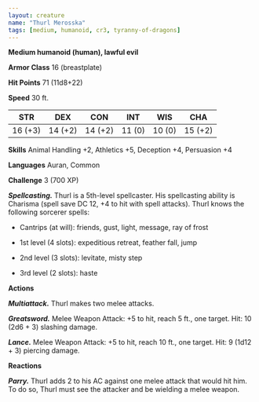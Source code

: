 ```yaml
---
layout: creature
name: "Thurl Merosska"
tags: [medium, humanoid, cr3, tyranny-of-dragons]
---
```


**Medium humanoid (human), lawful evil**

**Armor Class** 16 (breastplate)

**Hit Points** 71 (11d8+22)

**Speed** 30 ft.

|   STR   |   DEX   |   CON   |   INT   |   WIS   |   CHA   |
|:-----:|:-----:|:-----:|:-----:|:-----:|:-----:|
| 16 (+3) | 14 (+2) | 14 (+2) | 11 (0) | 10 (0) | 15 (+2) |

**Skills** Animal Handling +2, Athletics +5, Deception +4, Persuasion +4

**Languages** Auran, Common

**Challenge** 3 (700 XP)

***Spellcasting.*** Thurl is a 5th-level spellcaster. His spellcasting ability is Charisma (spell save DC 12, +4 to hit with spell attacks). Thurl knows the following sorcerer spells: 

* Cantrips (at will): friends, gust, light, message, ray of frost

* 1st level (4 slots): expeditious retreat, feather fall, jump

* 2nd level (3 slots): levitate, misty step

* 3rd level (2 slots): haste

**Actions**

***Multiattack.*** Thurl makes two melee attacks.

***Greatsword.*** Melee Weapon Attack: +5 to hit, reach 5 ft., one target. Hit: 10 (2d6 + 3) slashing damage.

***Lance.*** Melee Weapon Attack: +5 to hit, reach 10 ft., one target. Hit: 9 (1d12 + 3) piercing damage.

**Reactions**

***Parry.*** Thurl adds 2 to his AC against one melee attack that would hit him. To do so, Thurl must see the attacker and be wielding a melee weapon.

